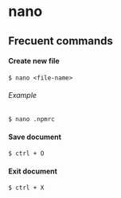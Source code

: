 # nano

## Frecuent commands

#### Create new file
```
$ nano <file-name>
```
###### Example
```
$ nano .npmrc
```

#### Save document
```
$ ctrl + O
```

#### Exit document
```
$ ctrl + X
```
